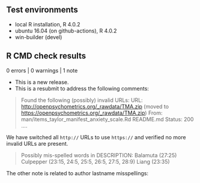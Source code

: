 ## Test environments

- local R installation, R 4.0.2
- ubuntu 16.04 (on github-actions), R 4.0.2
- win-builder (devel)

## R CMD check results

0 errors | 0 warnings | 1 note

- This is a new release.
- This is a resubmit to address the following comments:

> Found the following (possibly) invalid URLs:
>      URL: http://openpsychometrics.org/_rawdata/TMA.zip (moved to
> https://openpsychometrics.org/_rawdata/TMA.zip)
>        From: man/items_taylor_manifest_anxiety_scale.Rd
>              README.md
>        Status: 200
> .... 

We have switched all `http://` URLs to use `https://` and verified no
more invalid URLs are present.

> Possibly mis-spelled words in DESCRIPTION:
>   Balamuta (27:25)
>   Culpepper (23:15, 24:5, 25:5, 26:5, 27:5, 28:9)
>   Liang (23:35)

The other note is related to author lastname misspellings:
